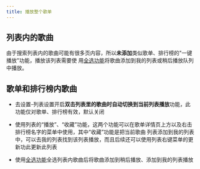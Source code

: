 ```yaml
---
title: 播放整个歌单
---
```


## 列表内的歌曲

由于搜索列表内的歌曲可能有很多页内容，所以**未添加**类似歌单、排行榜的"一键播放"功能，播放该列表需要使
用[全选功能](./list-multiple-selection)将歌曲添加到我的列表或稍后播放队列中播放。

## 歌单和排行榜内歌曲

- 去设置-列表设置开启**双击列表里的歌曲时自动切换到当前列表播放**功能，此功能仅对歌单、排行榜有效，默认关闭

- 使用列表的“播放”、“收藏”功能，这两个功能可以在歌单详情页上方以及右击排行榜名字的菜单中使用，其中“收藏”功能是把当前歌曲
  列表添加到我的列表中，可以去我的列表找到该列表播放，而且后续还可以使用列表右键菜单的更新功此更新此列表

- 使用[全选功能](./list-multiple-selection)全选列表内歌曲后将歌曲添加到稍后播放、添加到我的列表播放

